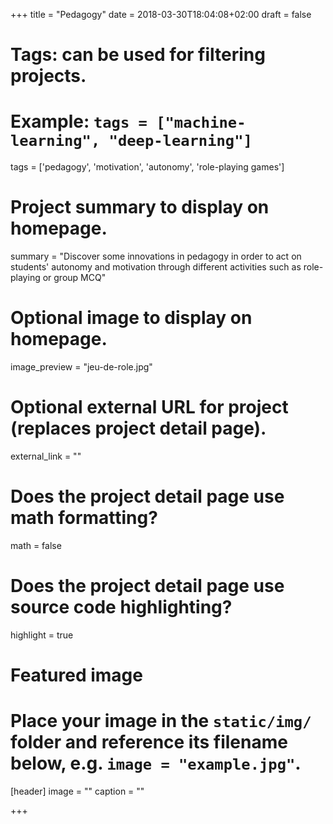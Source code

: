 +++
title = "Pedagogy"
date = 2018-03-30T18:04:08+02:00
draft = false

# Tags: can be used for filtering projects.
# Example: `tags = ["machine-learning", "deep-learning"]`
tags = ['pedagogy', 'motivation', 'autonomy', 'role-playing games']

# Project summary to display on homepage.
summary = "Discover some innovations in pedagogy in order to act on students' autonomy and motivation through different activities such as role-playing or group MCQ"

# Optional image to display on homepage.
image_preview = "jeu-de-role.jpg"

# Optional external URL for project (replaces project detail page).
external_link = ""

# Does the project detail page use math formatting?
math = false

# Does the project detail page use source code highlighting?
highlight = true

# Featured image
# Place your image in the `static/img/` folder and reference its filename below, e.g. `image = "example.jpg"`.
[header]
image = ""
caption = ""

+++
